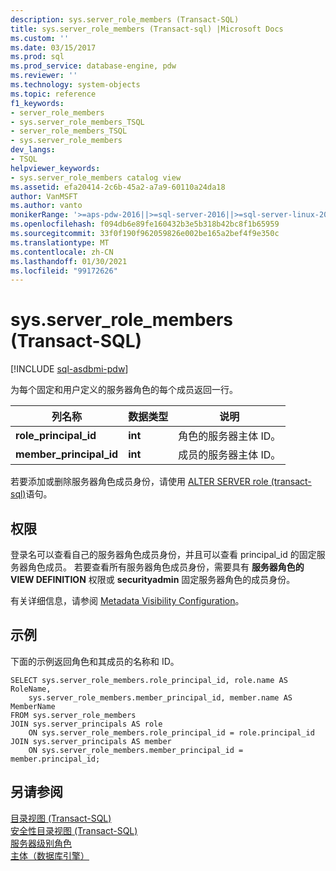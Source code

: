 ```yaml
---
description: sys.server_role_members (Transact-SQL)
title: sys.server_role_members (Transact-sql) |Microsoft Docs
ms.custom: ''
ms.date: 03/15/2017
ms.prod: sql
ms.prod_service: database-engine, pdw
ms.reviewer: ''
ms.technology: system-objects
ms.topic: reference
f1_keywords:
- server_role_members
- sys.server_role_members_TSQL
- server_role_members_TSQL
- sys.server_role_members
dev_langs:
- TSQL
helpviewer_keywords:
- sys.server_role_members catalog view
ms.assetid: efa20414-2c6b-45a2-a7a9-60110a24da18
author: VanMSFT
ms.author: vanto
monikerRange: '>=aps-pdw-2016||>=sql-server-2016||>=sql-server-linux-2017||=azuresqldb-mi-current'
ms.openlocfilehash: f094db6e89fe160432b3e5b318b42bc8f1b65959
ms.sourcegitcommit: 33f0f190f962059826e002be165a2bef4f9e350c
ms.translationtype: MT
ms.contentlocale: zh-CN
ms.lasthandoff: 01/30/2021
ms.locfileid: "99172626"
---
```

# <a name="sysserver_role_members-transact-sql"></a>sys.server_role_members (Transact-SQL)
[!INCLUDE [sql-asdbmi-pdw](../../includes/applies-to-version/sql-asdbmi-pdw.md)]

  为每个固定和用户定义的服务器角色的每个成员返回一行。  
  
|列名称|数据类型|说明|  
|-----------------|---------------|-----------------|  
|**role_principal_id**|**int**|角色的服务器主体 ID。|  
|**member_principal_id**|**int**|成员的服务器主体 ID。|  
  
 若要添加或删除服务器角色成员身份，请使用 [ALTER SERVER role &#40;transact-sql&#41;](../../t-sql/statements/alter-server-role-transact-sql.md)语句。  
  
## <a name="permissions"></a>权限  
 登录名可以查看自己的服务器角色成员身份，并且可以查看 principal_id 的固定服务器角色成员。 若要查看所有服务器角色成员身份，需要具有 **服务器角色的 VIEW DEFINITION** 权限或 **securityadmin** 固定服务器角色的成员身份。  
  
 有关详细信息，请参阅 [Metadata Visibility Configuration](../../relational-databases/security/metadata-visibility-configuration.md)。  
  
## <a name="examples"></a>示例  
 下面的示例返回角色和其成员的名称和 ID。  
  
```  
SELECT sys.server_role_members.role_principal_id, role.name AS RoleName,   
    sys.server_role_members.member_principal_id, member.name AS MemberName  
FROM sys.server_role_members  
JOIN sys.server_principals AS role  
    ON sys.server_role_members.role_principal_id = role.principal_id  
JOIN sys.server_principals AS member  
    ON sys.server_role_members.member_principal_id = member.principal_id;  
```  
  
## <a name="see-also"></a>另请参阅  
 [目录视图 (Transact-SQL)](../../relational-databases/system-catalog-views/catalog-views-transact-sql.md)   
 [安全性目录视图 (Transact-SQL)](../../relational-databases/system-catalog-views/security-catalog-views-transact-sql.md)   
 [服务器级别角色](../../relational-databases/security/authentication-access/server-level-roles.md)   
 [主体（数据库引擎）](../../relational-databases/security/authentication-access/principals-database-engine.md)  
  
  
